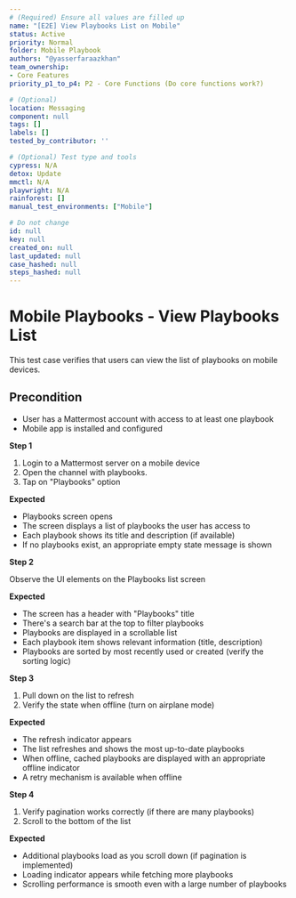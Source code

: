 ```yaml
---
# (Required) Ensure all values are filled up
name: "[E2E] View Playbooks List on Mobile"
status: Active
priority: Normal
folder: Mobile Playbook
authors: "@yasserfaraazkhan"
team_ownership:
- Core Features
priority_p1_to_p4: P2 - Core Functions (Do core functions work?)

# (Optional)
location: Messaging
component: null
tags: []
labels: []
tested_by_contributor: ''

# (Optional) Test type and tools
cypress: N/A
detox: Update
mmctl: N/A
playwright: N/A
rainforest: []
manual_test_environments: ["Mobile"]

# Do not change
id: null
key: null
created_on: null
last_updated: null
case_hashed: null
steps_hashed: null
---
```


# Mobile Playbooks - View Playbooks List

This test case verifies that users can view the list of playbooks on mobile devices.

## Precondition

- User has a Mattermost account with access to at least one playbook
- Mobile app is installed and configured

**Step 1**

1. Login to a Mattermost server on a mobile device
2. Open the channel with playbooks.
3. Tap on "Playbooks" option

**Expected**

- Playbooks screen opens
- The screen displays a list of playbooks the user has access to
- Each playbook shows its title and description (if available)
- If no playbooks exist, an appropriate empty state message is shown

**Step 2**

Observe the UI elements on the Playbooks list screen

**Expected**

- The screen has a header with "Playbooks" title
- There's a search bar at the top to filter playbooks
- Playbooks are displayed in a scrollable list
- Each playbook item shows relevant information (title, description)
- Playbooks are sorted by most recently used or created (verify the sorting logic)

**Step 3**

1. Pull down on the list to refresh
2. Verify the state when offline (turn on airplane mode)

**Expected**

- The refresh indicator appears
- The list refreshes and shows the most up-to-date playbooks
- When offline, cached playbooks are displayed with an appropriate offline indicator
- A retry mechanism is available when offline

**Step 4**

1. Verify pagination works correctly (if there are many playbooks)
2. Scroll to the bottom of the list

**Expected**

- Additional playbooks load as you scroll down (if pagination is implemented)
- Loading indicator appears while fetching more playbooks
- Scrolling performance is smooth even with a large number of playbooks
